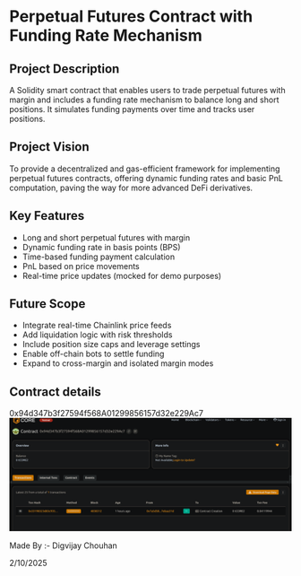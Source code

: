 # Perpetual Futures Contract with Funding Rate Mechanism

## Project Description

A Solidity smart contract that enables users to trade perpetual futures with margin and includes a funding rate mechanism to balance long and short positions. It simulates funding payments over time and tracks user positions.

## Project Vision

To provide a decentralized and gas-efficient framework for implementing perpetual futures contracts, offering dynamic funding rates and basic PnL computation, paving the way for more advanced DeFi derivatives.

## Key Features

- Long and short perpetual futures with margin
- Dynamic funding rate in basis points (BPS)
- Time-based funding payment calculation
- PnL based on price movements
- Real-time price updates (mocked for demo purposes)

## Future Scope

- Integrate real-time Chainlink price feeds
- Add liquidation logic with risk thresholds
- Include position size caps and leverage settings
- Enable off-chain bots to settle funding
- Expand to cross-margin and isolated margin modes

## Contract details
0x94d347b3f27594f568A01299856157d32e229Ac7![alt text](image.png)

Made By :- Digvijay Chouhan 

2/10/2025

 
